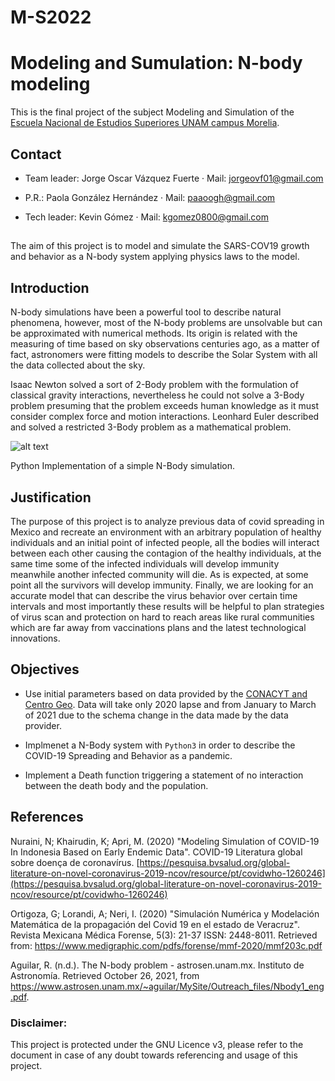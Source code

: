 # M-S2022
# Modeling and Sumulation: N-body modeling
This is the final project of the subject Modeling and Simulation of the [Escuela Nacional de Estudios Superiores UNAM campus Morelia](https://www.enesmorelia.unam.mx/).

## Contact

- Team leader: Jorge Oscar Vázquez Fuerte 
     · Mail: jorgeovf01@gmail.com 
     
- P.R.: Paola González Hernández
     · Mail: paaoogh@gmail.com

- Tech leader: Kevin Gómez 
     · Mail: kgomez0800@gmail.com
     
##

The aim of this project is to model and simulate the SARS-COV19 growth and behavior as a N-body system applying physics laws to the model.

## Introduction

N-body simulations have been a powerful tool to describe natural phenomena, however, most of the N-body problems are unsolvable but can be approximated with numerical methods. Its origin is related with the measuring of time based on sky observations centuries ago, as a matter of fact, astronomers were fitting models to describe the Solar System with all the data collected about the sky.

Isaac Newton solved a sort of 2-Body problem with the formulation of classical gravity interactions, nevertheless he could not solve a 3-Body problem presuming that the problem exceeds human knowledge as it must consider complex force and motion interactions. Leonhard Euler described and solved a restricted 3-Body problem as a mathematical problem.


![alt text](https://serving.photos.photobox.com/93652483ac5ecb2cf4da2d31f6a9d47adf85c21bb10546d0543fed263f0d2d1b8f77f2d6.jpg)



Python Implementation of a simple N-Body simulation.

## Justification

The purpose of this project is to analyze previous data of covid spreading in Mexico and recreate an environment with an arbitrary population of healthy individuals and an initial point of infected people, all the bodies will interact between each other causing the contagion of the healthy individuals, at the same time some of the infected individuals will develop immunity meanwhile another infected community will die. As is expected, at some point all the survivors will develop immunity.  Finally, we are looking for an  accurate model that can describe the virus behavior over certain time intervals and most importantly these results will be helpful to plan strategies of virus scan and protection on hard to reach areas like rural communities which are far away from vaccinations plans and the latest technological innovations.

## Objectives

* Use initial parameters based on data provided by the [CONACYT and Centro Geo](https://datos.covid-19.conacyt.mx/). Data will take only 2020 lapse and from January to March of 2021 due to the schema change in the data made by the data provider.

* Implmenet a N-Body system with `Python3` in order to describe the COVID-19 Spreading and Behavior as a pandemic.

* Implement a Death function triggering a statement of no interaction between the death body and the population.  


## References

Nuraini, N; Khairudin, K; Apri, M. (2020) "Modeling Simulation of COVID-19 In Indonesia Based on Early Endemic Data". COVID-19 Literatura global sobre doença de coronavírus. [https://pesquisa.bvsalud.org/global-literature-on-novel-coronavirus-2019-ncov/resource/pt/covidwho-1260246](https://pesquisa.bvsalud.org/global-literature-on-novel-coronavirus-2019-ncov/resource/pt/covidwho-1260246)

Ortigoza, G; Lorandi, A; Neri, I. (2020) "Simulación Numérica y Modelación Matemática de la propagación del Covid 19 en el estado de Veracruz". Revista Mexicana Médica Forense, 5(3): 21-37 ISSN: 2448-8011. Retrieved from: https://www.medigraphic.com/pdfs/forense/mmf-2020/mmf203c.pdf

Aguilar, R. (n.d.). The N-body problem - astrosen.unam.mx. Instituto de Astronomía. Retrieved October 26, 2021, from https://www.astrosen.unam.mx/~aguilar/MySite/Outreach_files/Nbody1_eng.pdf. 

### Disclaimer: 
This project is protected under the GNU Licence v3, please refer to the document in case of any doubt towards referencing and usage of this project.
